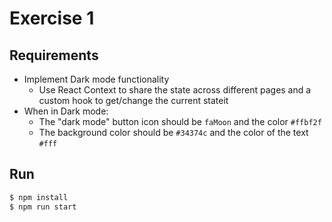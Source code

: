 # Exercise 1

## Requirements

- Implement Dark mode functionality
  - Use React Context to share the state across different pages and a custom hook to get/change the current stateit
- When in Dark mode:
  - The "dark mode" button icon should be `faMoon` and the color `#ffbf2f`
  - The background color should be `#34374c` and the color of the text `#fff`

## Run

```bash
$ npm install
$ npm run start
```
